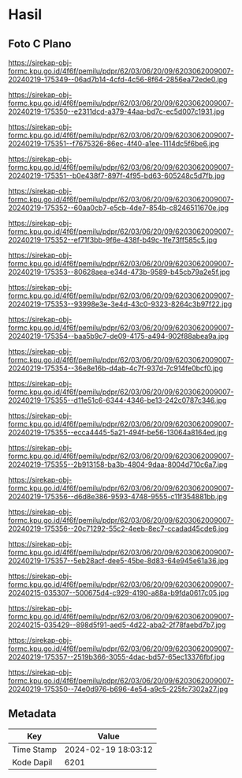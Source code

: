 # Hasil

## Foto C Plano

https://sirekap-obj-formc.kpu.go.id/4f6f/pemilu/pdpr/62/03/06/20/09/6203062009007-20240219-175349--06ad7b14-4cfd-4c56-8f64-2856ea72ede0.jpg

https://sirekap-obj-formc.kpu.go.id/4f6f/pemilu/pdpr/62/03/06/20/09/6203062009007-20240219-175350--e2311dcd-a379-44aa-bd7c-ec5d007c1931.jpg

https://sirekap-obj-formc.kpu.go.id/4f6f/pemilu/pdpr/62/03/06/20/09/6203062009007-20240219-175351--f7675326-86ec-4f40-a1ee-1114dc5f6be6.jpg

https://sirekap-obj-formc.kpu.go.id/4f6f/pemilu/pdpr/62/03/06/20/09/6203062009007-20240219-175351--b0e438f7-897f-4f95-bd63-605248c5d7fb.jpg

https://sirekap-obj-formc.kpu.go.id/4f6f/pemilu/pdpr/62/03/06/20/09/6203062009007-20240219-175352--60aa0cb7-e5cb-4de7-854b-c8246511670e.jpg

https://sirekap-obj-formc.kpu.go.id/4f6f/pemilu/pdpr/62/03/06/20/09/6203062009007-20240219-175352--ef71f3bb-9f6e-438f-b49c-1fe73ff585c5.jpg

https://sirekap-obj-formc.kpu.go.id/4f6f/pemilu/pdpr/62/03/06/20/09/6203062009007-20240219-175353--80628aea-e34d-473b-9589-b45cb79a2e5f.jpg

https://sirekap-obj-formc.kpu.go.id/4f6f/pemilu/pdpr/62/03/06/20/09/6203062009007-20240219-175353--93998e3e-3e4d-43c0-9323-8264c3b97f22.jpg

https://sirekap-obj-formc.kpu.go.id/4f6f/pemilu/pdpr/62/03/06/20/09/6203062009007-20240219-175354--baa5b9c7-de09-4175-a494-902f88abea9a.jpg

https://sirekap-obj-formc.kpu.go.id/4f6f/pemilu/pdpr/62/03/06/20/09/6203062009007-20240219-175354--36e8e16b-d4ab-4c7f-937d-7c914fe0bcf0.jpg

https://sirekap-obj-formc.kpu.go.id/4f6f/pemilu/pdpr/62/03/06/20/09/6203062009007-20240219-175355--d11e51c6-6344-4346-be13-242c0787c346.jpg

https://sirekap-obj-formc.kpu.go.id/4f6f/pemilu/pdpr/62/03/06/20/09/6203062009007-20240219-175355--ecca4445-5a21-494f-be56-13064a8164ed.jpg

https://sirekap-obj-formc.kpu.go.id/4f6f/pemilu/pdpr/62/03/06/20/09/6203062009007-20240219-175355--2b913158-ba3b-4804-9daa-8004d710c6a7.jpg

https://sirekap-obj-formc.kpu.go.id/4f6f/pemilu/pdpr/62/03/06/20/09/6203062009007-20240219-175356--d6d8e386-9593-4748-9555-c11f354881bb.jpg

https://sirekap-obj-formc.kpu.go.id/4f6f/pemilu/pdpr/62/03/06/20/09/6203062009007-20240219-175356--20c71292-55c2-4eeb-8ec7-ccadad45cde6.jpg

https://sirekap-obj-formc.kpu.go.id/4f6f/pemilu/pdpr/62/03/06/20/09/6203062009007-20240219-175357--5eb28acf-dee5-45be-8d83-64e945e61a36.jpg

https://sirekap-obj-formc.kpu.go.id/4f6f/pemilu/pdpr/62/03/06/20/09/6203062009007-20240215-035307--500675d4-c929-4190-a88a-b9fda0617c05.jpg

https://sirekap-obj-formc.kpu.go.id/4f6f/pemilu/pdpr/62/03/06/20/09/6203062009007-20240215-035429--898d5f91-aed5-4d22-aba2-2f78faebd7b7.jpg

https://sirekap-obj-formc.kpu.go.id/4f6f/pemilu/pdpr/62/03/06/20/09/6203062009007-20240219-175357--2519b366-3055-4dac-bd57-65ec13376fbf.jpg

https://sirekap-obj-formc.kpu.go.id/4f6f/pemilu/pdpr/62/03/06/20/09/6203062009007-20240219-175350--74e0d976-b696-4e54-a9c5-225fc7302a27.jpg


## Metadata

| Key        | Value               |
| ---------- | ------------------- |
| Time Stamp | 2024-02-19 18:03:12 |
| Kode Dapil | 6201                |



